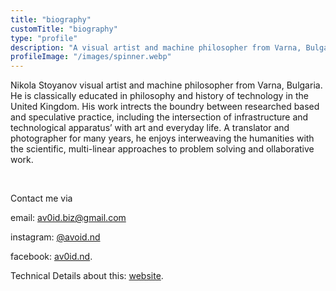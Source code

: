 ```yaml
---
title: "biography"
customTitle: "biography"
type: "profile"
description: "A visual artist and machine philosopher from Varna, Bulgaria."
profileImage: "/images/spinner.webp"
---
```


Nikola Stoyanov visual artist and machine philosopher from Varna, Bulgaria. He is classically educated in philosophy and history of technology in the United Kingdom. His work intrects the boundry between researched based and speculative practice, including the intersection of infrastructure and technological apparatus’ with art and everyday life. A translator and photographer for many years, he enjoys interweaving the humanities with the scientific, multi-linear approaches to problem solving and ollaborative work.

</br>

Contact me via

email: [av0id.biz@gmail.com](mailto:av0id.biz@gmail.com)

instagram: [@avoid.nd](https://www.instagram.com/avoid.nd/)

facebook: [av0id.nd](https://www.facebook.com/av0id.nd/").

Technical Details about this: [website](/tech-spec).
